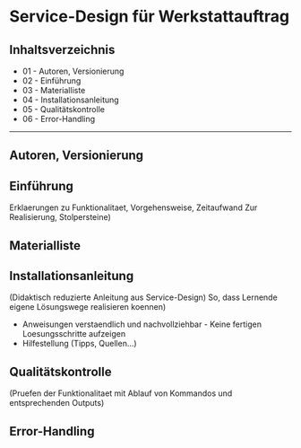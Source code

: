 # Service-Design für Werkstattauftrag

## Inhaltsverzeichnis

-   01 - Autoren, Versionierung
-   02 - Einführung
-   03 - Materialliste
-   04 - Installationsanleitung
-   05 - Qualitätskontrolle
-   06 - Error-Handling

---

## Autoren, Versionierung

## Einführung

Erklaerungen zu Funktionalitaet, Vorgehensweise, Zeitaufwand Zur Realisierung, Stolpersteine)

## Materialliste

## Installationsanleitung

(Didaktisch reduzierte Anleitung aus Service-Design) So, dass Lernende eigene Lösungswege realisieren koennen)

-   Anweisungen verstaendlich und nachvollziehbar - Keine fertigen Loesungsschritte aufzeigen
-   Hilfestellung (Tipps, Quellen...)

## Qualitätskontrolle

(Pruefen der Funktionalitaet mit Ablauf von Kommandos und entsprechenden Outputs)

## Error-Handling
